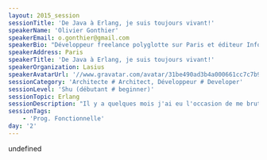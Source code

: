```yaml
---
layout: 2015_session
sessionTitle: 'De Java à Erlang, je suis toujours vivant!'
speakerName: 'Olivier Gonthier'
speakerEmail: o.gonthier@gmail.com
speakerBio: "Développeur freelance polyglotte sur Paris et éditeur InfoQFR.\nPrincipalement développeur sur Android et Java, mais intéressé également par les langages fonctionnels comme Haskell ou Erlang."
speakerAddress: Paris
speakerTitle: 'De Java à Erlang, je suis toujours vivant!'
speakerOrganization: Lasius
speakerAvatarUrl: '//www.gravatar.com/avatar/31be490ad3b4a000661cc7c7b94e5079?size=200&default=mm'
sessionCategory: 'Architecte # Architect, Développeur # Developer'
sessionLevel: 'Shu (débutant # beginner)'
sessionTopic: Erlang
sessionDescription: "Il y a quelques mois j'ai eu l'occasion de me brutaliser en commençant une mission Erlang.\nCe passage a été difficile mais très instructif car Erlang a une philosophie qui en fait vraiment un langage à part. Ce talk donnera donc un  feedback sur ce changement, du point de vue d'un ex-développeur Android/Java.\nAu passage, je vous montrerais le quotidien d'un développeur Erlang et ce qui se passe dans sa tête!"
sessionTags:
    - 'Prog. Fonctionnelle'
day: '2'
---
```


undefined

